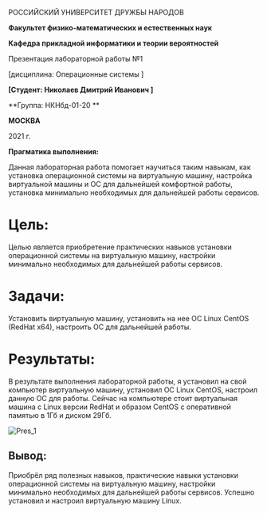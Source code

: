 РОССИЙСКИЙ УНИВЕРСИТЕТ ДРУЖБЫ НАРОДОВ

**Факультет физико-математических и естественных наук**

**Кафедра прикладной информатики и теории вероятностей**

Презентация лабораторной работы №1

[дисциплина: Операционные системы ]

**[Студент: Николаев Дмитрий Иванович ]**

**Группа: НКНбд-01-20 **

**МОСКВА**

2021 г.

**Прагматика выполнения:**

Данная лабораторная работа помогает научиться таким навыкам, как
установка операционной системы на виртуальную машину, настройка
виртуальной машины и ОС для дальнейшей комфортной работы, установка
минимально необходимых для дальнейшей работы сервисов.

Цель:
=====

Целью является приобретение практических навыков установки операционной
системы на виртуальную машину, настройки минимально необходимых для
дальнейшей работы сервисов.

Задачи:
=======

Установить виртуальную машину, установить на нее ОС Linux CentOS (RedHat
x64), настроить ОС для дальнейшей работы.

Результаты:
===========

В результате выполнения лабораторной работы, я установил на свой
компьютер виртуальную машину, установил ОС Linux CentOS, настроил данную
ОС для работы. Сейчас на компьютере стоит виртуальная машина с Linux
версии RedHat и образом CentOS с оперативной памятью в 1Гб и диском
29Гб.

![Pres_1](https://user-images.githubusercontent.com/83004263/117710704-18629480-b1db-11eb-8731-af0a193e767f.png)

Вывод:
------

Приобрёл ряд полезных навыков, практические навыки установки
операционной системы на виртуальную машину, настройки минимально
необходимых для дальнейшей работы сервисов. Успешно установил и настроил
виртуальную машину Linux.
